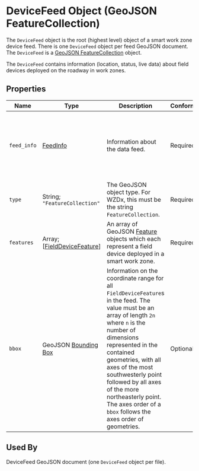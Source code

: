# DeviceFeed Object (GeoJSON FeatureCollection)
The `DeviceFeed` object is the root (highest level) object of a smart work zone device feed. There is one `DeviceFeed` object per feed GeoJSON document. The `DeviceFeed` is a [GeoJSON FeatureCollection](https://tools.ietf.org/html/rfc7946#section-3.3) object.

The `DeviceFeed` contains information (location, status, live data) about field devices deployed on the roadway in work zones.

## Properties
Name | Type | Description | Conformance | Notes
--- | --- | --- | --- | ---
`feed_info` | [FeedInfo](/spec-content/objects/FeedInfo.md) | Information about the data feed. | Required | This is a WZDx-specific [foreign member](https://tools.ietf.org/html/rfc7946#section-6.1) and is not part of the GeoJSON specification.
`type` | String; `"FeatureCollection"` | The GeoJSON object type. For WZDx, this must be the string `FeatureCollection`. | Required | This is a GeoJSON property.
`features` | Array; \[[FieldDeviceFeature](/spec-content/objects/FieldDeviceFeature.md)\] | An array of GeoJSON [Feature](https://tools.ietf.org/html/rfc7946#section-3.2) objects which each represent a field device deployed in a smart work zone. | Required | This is a GeoJSON property.
`bbox` | GeoJSON [Bounding Box](https://tools.ietf.org/html/rfc7946#section-5) | Information on the coordinate range for all `FieldDeviceFeature`s in the feed. The value must be an array of length `2n` where `n` is the number of dimensions represented in the contained geometries, with all axes of the most southwesterly point followed by all axes of the more northeasterly point.  The axes order of a `bbox` follows the axes order of geometries. | Optional | This is a GeoJSON property.

## Used By
DeviceFeed GeoJSON document (one `DeviceFeed` object per file).
